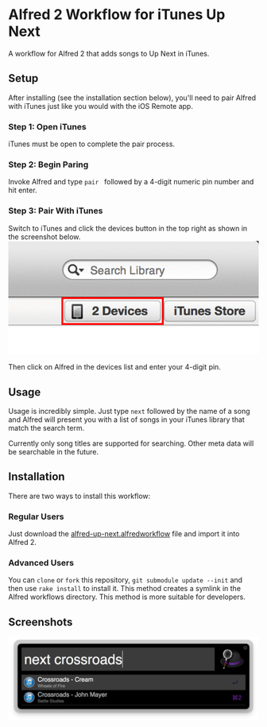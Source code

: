 # Alfred 2 Workflow for iTunes Up Next

A workflow for Alfred 2 that adds songs to Up Next in iTunes.

## Setup

After installing (see the installation section below), you'll need to pair Alfred with iTunes just like you would with the iOS Remote app.

### Step 1: Open iTunes

iTunes must be open to complete the pair process.

### Step 2: Begin Paring
Invoke Alfred and type `pair ` followed by a 4-digit numeric pin number and hit enter.

### Step 3: Pair With iTunes
Switch to iTunes and click the devices button in the top right as shown in the screenshot below.
![image](screenshots/setup1.png)

Then click on Alfred in the devices list and enter your 4-digit pin.

## Usage

Usage is incredibly simple. Just type `next` followed by the name of a song and Alfred will present you with a list of songs in your iTunes library that match the search term.

Currently only song titles are supported for searching. Other meta data will be searchable in the future.

## Installation

There are two ways to install this workflow:

### Regular Users

Just download the [alfred-up-next.alfredworkflow](https://github.com/edc1591/alfred-up-next/raw/master/alfred-up-next.alfredworkflow) file and import it into Alfred 2.

### Advanced Users

You can `clone` or `fork` this repository, `git submodule update --init` and then use `rake install` to install it. This method creates a symlink in the Alfred workflows directory. This method is more suitable for developers.

## Screenshots

![image](screenshots/screenshot1.png)